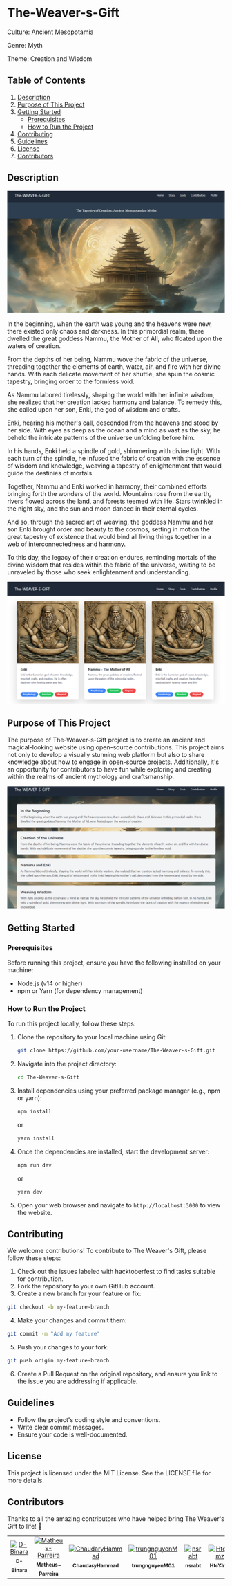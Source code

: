 # The-Weaver-s-Gift

Culture: Ancient Mesopotamia

Genre: Myth

Theme: Creation and Wisdom

## Table of Contents
1. [Description](#description)
2. [Purpose of This Project](#purpose-of-this-project)
3. [Getting Started](#getting-started)
    - [Prerequisites](#prerequisites)
    - [How to Run the Project](#how-to-run-the-project)
4. [Contributing](#contributing)
5. [Guidelines](#guidelines)
6. [License](#license)
7. [Contributors](#contributors) 

## Description
![Home Page](The-Weaver-s-Gift/src/assets/images/Screenshots/Home-page.png "Home Page")

In the beginning, when the earth was young and the heavens were new, there existed only chaos and darkness. In this primordial realm, there dwelled the great goddess Nammu, the Mother of All, who floated upon the waters of creation.

From the depths of her being, Nammu wove the fabric of the universe, threading together the elements of earth, water, air, and fire with her divine hands. With each delicate movement of her shuttle, she spun the cosmic tapestry, bringing order to the formless void.

As Nammu labored tirelessly, shaping the world with her infinite wisdom, she realized that her creation lacked harmony and balance. To remedy this, she called upon her son, Enki, the god of wisdom and crafts.

Enki, hearing his mother's call, descended from the heavens and stood by her side. With eyes as deep as the ocean and a mind as vast as the sky, he beheld the intricate patterns of the universe unfolding before him.

In his hands, Enki held a spindle of gold, shimmering with divine light. With each turn of the spindle, he infused the fabric of creation with the essence of wisdom and knowledge, weaving a tapestry of enlightenment that would guide the destinies of mortals.

Together, Nammu and Enki worked in harmony, their combined efforts bringing forth the wonders of the world. Mountains rose from the earth, rivers flowed across the land, and forests teemed with life. Stars twinkled in the night sky, and the sun and moon danced in their eternal cycles.

And so, through the sacred art of weaving, the goddess Nammu and her son Enki brought order and beauty to the cosmos, setting in motion the great tapestry of existence that would bind all living things together in a web of interconnectedness and harmony.

To this day, the legacy of their creation endures, reminding mortals of the divine wisdom that resides within the fabric of the universe, waiting to be unraveled by those who seek enlightenment and understanding.

![Gods Section](The-Weaver-s-Gift/src/assets/images/Screenshots/Gods-Page.png "Gods Section")

## Purpose of This Project

The purpose of The-Weaver-s-Gift project is to create an ancient and magical-looking website using open-source contributions. This project aims not only to develop a visually stunning web platform but also to share knowledge about how to engage in open-source projects. Additionally, it's an opportunity for contributors to have fun while exploring and creating within the realms of ancient mythology and craftsmanship.

![Story Page](The-Weaver-s-Gift/src/assets/images/Screenshots/Story-Page.png "Story Page")

## Getting Started
### Prerequisites
Before running this project, ensure you have the following installed on your machine:

- Node.js (v14 or higher)
- npm or Yarn (for dependency management)

### How to Run the Project

To run this project locally, follow these steps:

1. Clone the repository to your local machine using Git:

    ```bash
    git clone https://github.com/your-username/The-Weaver-s-Gift.git
    ```

2. Navigate into the project directory:

    ```bash
    cd The-Weaver-s-Gift
    ```

3. Install dependencies using your preferred package manager (e.g., npm or yarn):

    ```bash
    npm install
    ```

    or

    ```bash
    yarn install
    ```

4. Once the dependencies are installed, start the development server:

    ```bash
    npm run dev
    ```

    or

    ```bash
    yarn dev
    ```

5. Open your web browser and navigate to `http://localhost:3000` to view the website.

## Contributing

We welcome contributions! To contribute to The Weaver's Gift, please follow these steps:

1. Check out the issues labeled with hacktoberfest to find tasks suitable for contribution.
2. Fork the repository to your own GitHub account.
3. Create a new branch for your feature or fix:
```bash
git checkout -b my-feature-branch
```
4. Make your changes and commit them:
```bash
git commit -m "Add my feature"
```
5. Push your changes to your fork:
```bash
git push origin my-feature-branch
```
6. Create a Pull Request on the original repository, and ensure you link to the issue you are addressing if applicable.

## Guidelines
- Follow the project's coding style and conventions.
- Write clear commit messages.
- Ensure your code is well-documented.

## License
This project is licensed under the MIT License. See the LICENSE file for more details.

## Contributors
Thanks to all the amazing contributors who have helped bring The Weaver's Gift to life! 🎉

<table>
  <tr>
    <td align="center">
      <a href="https://github.com/D-Binara">
        <img src="https://github.com/D-Binara.png" width="100px;" alt="D-Binara"/>
        <br /><sub><b>D-Binara</b></sub>
      </a>
    </td>
    <td align="center">
      <a href="https://github.com/Matheus-Parreira">
        <img src="https://github.com/Matheus-Parreira.png" width="100px;" alt="Matheus-Parreira"/>
        <br /><sub><b>Matheus-Parreira</b></sub>
      </a>
    </td>
    <td align="center">
      <a href="https://github.com/ChaudaryHammad">
        <img src="https://github.com/ChaudaryHammad.png" width="100px;" alt="ChaudaryHammad"/>
        <br /><sub><b>ChaudaryHammad</b></sub>
      </a>
    </td>
     <td align="center">
      <a href="https://github.com/trungnguyenM01">
        <img src="https://github.com/trungnguyenM01.png" width="100px;" alt="trungnguyenM01"/>
        <br /><sub><b>trungnguyenM01</b></sub>
      </a>
    </td>
    <td align="center">
      <a href="https://github.com/nsrabt">
        <img src="https://github.com/nsrabt.png" width="100px;" alt="nsrabt"/>
        <br /><sub><b>nsrabt</b></sub>
      </a>
    </td>
    <td align="center">
      <a href="https://github.com/HtcYlmz">
        <img src="https://github.com/HtcYlmz.png" width="100px;" alt="HtcYlmz"/>
        <br /><sub><b>HtcYlmz</b></sub>
      </a>
    </td>
  </tr>
</table>

